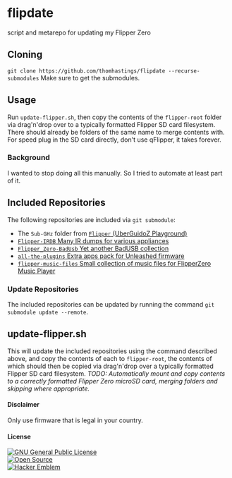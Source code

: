# flipdate
script and metarepo for updating my Flipper Zero

## Cloning
`git clone https://github.com/thomhastings/flipdate --recurse-submodules` Make sure to get the submodules.  

## Usage
Run `update-flipper.sh`, then copy the contents of the `flipper-root` folder via drag'n'drop over to a typically formatted Flipper SD card filesystem. There should already be folders of the same name to merge contents with. For speed plug in the SD card directly, don't use qFlipper, it takes forever.

### Background
I wanted to stop doing all this manually. So I tried to automate at least part of it.

## Included Repositories
The following repositories are included via `git submodule`:
* The `Sub-GHz` folder from [`Flipper` (UberGuidoZ Playground)](https://github.com/UberGuidoZ/Flipper)
* [`Flipper-IRDB` Many IR dumps for various appliances](https://github.com/logickworkshop/Flipper-IRDB)
* [`Flipper_Zero-BadUsb` Yet another BadUSB collection](https://github.com/UNC0V3R3D/Flipper_Zero-BadUsb)
* [`all-the-plugins` Extra apps pack for Unleashed firmware](https://github.com/xMasterX/all-the-plugins)
* [`flipper-music-files` Small collection of music files for FlipperZero Music Player](https://github.com/Tonsil/flipper-music-files)

### Update Repositories
The included repositories can be updated by running the command `git submodule update --remote`.

## update-flipper.sh
This will update the included repositories using the command described above, and copy the contents of each to `flipper-root`, the contents of which should then be copied via drag'n'drop over a typically formatted Flipper SD card filesystem.
_TODO: Automatically mount and copy contents to a correctly formatted Flipper Zero microSD card, merging folders and skipping where appropriate._

#### Disclaimer
Only use firmware that is legal in your country.

#### License
[![GNU General Public License](https://www.gnu.org/graphics/gplv3-88x31.png)](https://www.gnu.org/licenses/gpl-3.0.en.html)\
[![Open Source](http://www.ipol.im/static/badges/open-source.png)](http://www.gnu.org/licenses/gpl.html)\
[![Hacker Emblem](http://catb.org/hacker-emblem/hacker.png)](http://www.catb.org/hacker-emblem/)
